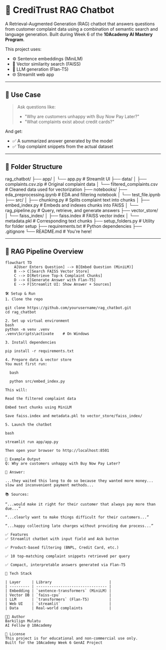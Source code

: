 # 💬 CrediTrust RAG Chatbot

A Retrieval-Augmented Generation (RAG) chatbot that answers questions from customer complaint data using a combination of semantic search and language generation. Built during Week 6 of the **10Academy AI Mastery Program**.

This project uses:
- ⚙️ Sentence embeddings (MiniLM)
- 🧠 Vector similarity search (FAISS)
- 🤖 LLM generation (Flan-T5)
- 🌐 Streamlit web app

---

## 🎯 Use Case

> Ask questions like:
> - "Why are customers unhappy with Buy Now Pay Later?"
> - "What complaints exist about credit cards?"

And get:
- ✅ A summarized answer generated by the model
- ✅ Top complaint snippets from the actual dataset

---

## 📂 Folder Structure

rag_chatbot/
├── app/
│ └── app.py # Streamlit UI
├── data/
│ ├── complaints.csv.zip # Original complaint data
│ └── filtered_complaints.csv # Cleaned data used for vectorization
├── notebooks/
  ├── eda_preprocessing.ipynb # EDA and filtering notebook
│ └── test_file.ipynb
├── src/
│ ├── chunking.py # Splits complaint text into chunks
│ ├── embed_index.py # Embeds and indexes chunks into FAISS
│ └── rag_pipeline.py # Query, retrieve, and generate answers
├── vector_store/
│ └── faiss_index/
│ ├── faiss.index # FAISS vector index
│ └── metadata.pkl # Corresponding text chunks
├── setup_folders.py # Utility for folder setup
├── requirements.txt # Python dependencies
├── .gitignore
└── README.md # You're here!


---

## 🧠 RAG Pipeline Overview

```mermaid
flowchart TD
    A[User Enters Question] --> B[Embed Question (MiniLM)]
    B --> C[Search FAISS Vector Store]
    C --> D[Retrieve Top-k Complaint Chunks]
    D --> E[Generate Answer with Flan-T5]
    E --> F[Streamlit UI: Show Answer + Sources]

🛠️ Setup & Run
1. Clone the repo

git clone https://github.com/yourusername/rag_chatbot.git
cd rag_chatbot

2. Set up virtual environment
bash
python -m venv .venv
.venv\Scripts\activate    # On Windows

3. Install dependencies

pip install -r requirements.txt

4. Prepare data & vector store
You must first run:

  bash

  python src/embed_index.py

This will:

Read the filtered complaint data

Embed text chunks using MiniLM

Save faiss.index and metadata.pkl to vector_store/faiss_index/

5. Launch the chatbot

bash

streamlit run app/app.py

Then open your browser to http://localhost:8501

🧪 Example Output
Q: Why are customers unhappy with Buy Now Pay Later?

📘 Answer:

...they waited this long to do so because they wanted more money... slow and inconvenient payment methods...

📚 Sources:

“...would make it right for their customer that always pay more than due...”

“...clearly want to make things difficult for their customers...”

“...happy collecting late charges without providing due process...”

✅ Features
✅ Streamlit chatbot with input field and Ask button

✅ Product-based filtering (BNPL, Credit Card, etc.)

✅ 10 top-matching complaint snippets retrieved per query

✅ Compact, interpretable answers generated via Flan-T5

🔧 Tech Stack

| Layer     | Library                          |
| --------- | -------------------------------- |
| Embedding | `sentence-transformers` (MiniLM) |
| Vector DB | `faiss-cpu`                      |
| LLM       | `transformers` (Flan-T5)         |
| Web UI    | `streamlit`                      |
| Data      | Real-world complaints            |

👨‍💻 Author
Barkilign Mulatu
AI Fellow @ 10Academy

📜 License
This project is for educational and non-commercial use only.
Built for the 10Academy Week 6 GenAI Project